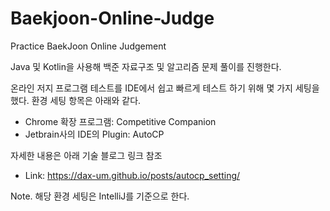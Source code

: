 # Baekjoon-Online-Judge
Practice BaekJoon Online Judgement 

Java 및 Kotlin을 사용해 백준 자료구조 및 알고리즘 문제 풀이를 진행한다.

온라인 저지 프로그램 테스트를 IDE에서 쉽고 빠르게 테스트 하기 위해 몇 가지 세팅을 했다. 환경 세팅 항목은 아래와 같다.
- Chrome 확장 프로그램: Competitive Companion
- Jetbrain사의 IDE의 Plugin: AutoCP

자세한 내용은 아래 기술 블로그 링크 참조
- Link: https://dax-um.github.io/posts/autocp_setting/

Note. 해당 환경 세팅은 IntelliJ를 기준으로 한다. 
